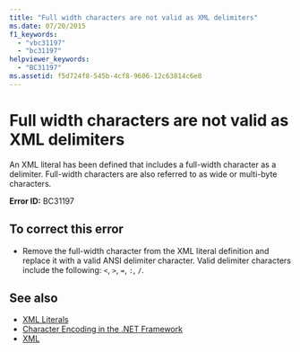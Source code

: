 ```yaml
---
title: "Full width characters are not valid as XML delimiters"
ms.date: 07/20/2015
f1_keywords: 
  - "vbc31197"
  - "bc31197"
helpviewer_keywords: 
  - "BC31197"
ms.assetid: f5d724f8-545b-4cf8-9606-12c63814c6e8
---
```

# Full width characters are not valid as XML delimiters
An XML literal has been defined that includes a full-width character as a delimiter. Full-width characters are also referred to as wide or multi-byte characters.  
  
 **Error ID:** BC31197  
  
## To correct this error  
  
-   Remove the full-width character from the XML literal definition and replace it with a valid ANSI delimiter character. Valid delimiter characters include the following: `<`, `>`, `=`, `:`, `/`.  
  
## See also

- [XML Literals](../../visual-basic/language-reference/xml-literals/index.md)  
- [Character Encoding in the .NET Framework](../../standard/base-types/character-encoding.md)  
- [XML](../../visual-basic/programming-guide/language-features/xml/index.md)
